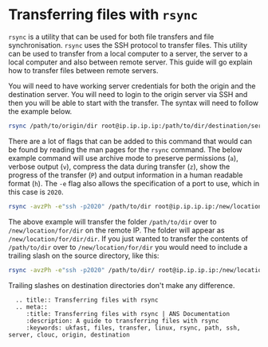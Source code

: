 # Transferring files with `rsync`

`rsync` is a utility that can be used for both file transfers and file synchronisation. `rsync` uses the SSH protocol to transfer files. This utility can be used to transfer from a local computer to a server, the server to a local computer and also between remote server. This guide will go explain how to transfer files between remote servers.

You will need to have working server credentials for both the origin and the destination server. You will need to login to the origin server via SSH and then you will be able to start with the transfer. The syntax will need to follow the example below.

```bash
rsync /path/to/origin/dir root@ip.ip.ip.ip:/path/to/dir/destination/server
```

There are a lot of flags that can be added to this command that would can be found by reading the man pages for the `rsync` command. The below example command will use archive mode to preserve permissions (`a`), verbose output (`v`), compress the data during transfer (`z`), show the progress of the transfer (`P`) and output information in a human readable format (`h`). The `-e` flag also allows the specification of a port to use, which in this case is `2020`.

```bash
rsync -avzPh -e"ssh -p2020" /path/to/dir root@ip.ip.ip.ip:/new/location/for/dir
```

The above example will transfer the folder `/path/to/dir` over to `/new/location/for/dir` on the remote IP. The folder will appear as `/new/location/for/dir/dir`. If you just wanted to transfer the contents of `/path/to/dir` over to `/new/location/for/dir` you would need to include a trailing slash on the source directory, like this:

```bash
rsync -avzPh -e"ssh -p2020" /path/to/dir/ root@ip.ip.ip.ip:/new/location/for/dir
```

Trailing slashes on destination directories don't make any difference.

```eval_rst
  .. title:: Transferring files with rsync
  .. meta::
     :title: Transferring files with rsync | ANS Documentation
     :description: A guide to transferring files with rsync
     :keywords: ukfast, files, transfer, linux, rsync, path, ssh, server, clouc, origin, destination
```
